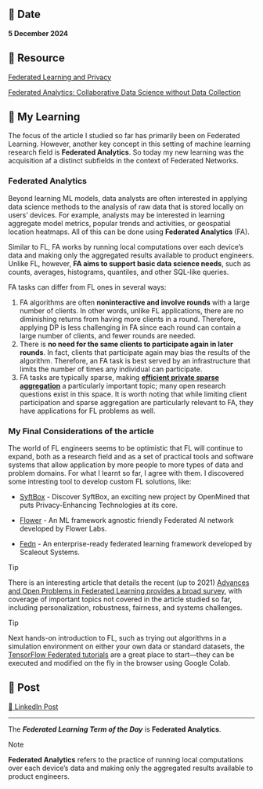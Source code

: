 ## 📅 Date
**5 December 2024**

## 📰 Resource
[Federated Learning and Privacy](https://dl.acm.org/doi/pdf/10.1145/3500240)

[Federated Analytics: Collaborative Data Science without Data Collection](https://research.google/blog/federated-analytics-collaborative-data-science-without-data-collection/)

## 🔖 My Learning

The focus of the article I studied so far has primarily been on Federated Learning.  However, another key concept in this setting of machine learning research field is **Federated Analytics**. 
So today my new learning was the acquisition af a distinct subfields in the context of Federated Networks.

### Federated Analytics
Beyond learning ML models, data analysts are often interested in applying data science methods to the analysis of raw data that is stored locally on users’ devices. 
For example, analysts may be interested in learning aggregate model metrics, popular trends and activities, or geospatial location heatmaps. 
All of this can be done using **Federated Analytics** (FA). 

Similar to FL, FA works by running local computations over each device’s data and making only the aggregated results available to product engineers. Unlike FL, however, **FA aims to support basic data science needs**, such as counts, averages, histograms, quantiles, and other SQL-like queries.

FA tasks can differ from FL ones in several ways: 
1. FA algorithms are often **noninteractive and involve rounds** with a large number of clients. In other words, unlike FL applications, there are no diminishing returns from having more clients in a round. Therefore, applying DP is less challenging in FA since each round can contain a large number of clients, and fewer rounds are needed. 
2. There is **no need for the same clients to participate again in later rounds**. In fact, clients that participate again may bias the results of the algorithm. Therefore, an FA task is best served by an infrastructure that limits the number of times any individual can participate. 
3. FA tasks are typically sparse, making **[efficient private sparse aggregation](https://arxiv.org/abs/2007.14861)** a particularly important topic; many open research questions exist in this space. It is worth noting that while limiting client participation and sparse aggregation are particularly relevant to FA, they have applications for FL problems as well.


### My Final Considerations of the article
The world of FL engineers seems to be optimistic that FL will continue to expand, both as a research field and as a set of practical tools and software systems that allow application by more people to more types of data and problem domains. For what I learnt so far, I agree with them. I discovered some intresting tool to develop custom FL solutions, like:

- [SyftBox](https://github.com/OpenMined/syft) - Discover SyftBox, an exciting new project by OpenMined that puts Privacy-Enhancing Technologies at its core.

- [Flower](https://github.com/adap/flower) - An ML framework agnostic friendly Federated AI network developed by Flower Labs.

- [Fedn](https://github.com/scaleoutsystems/fedn) - An enterprise-ready federated learning framework developed by Scaleout Systems.

> [!TIP]
> There is an interesting article that details the recent (up to 2021) [Advances and Open Problems in Federated Learning provides a broad survey](https://arxiv.org/pdf/1912.04977), with coverage of important topics not covered in the article studied so far, including personalization, robustness, fairness, and systems challenges. 

> [!TIP]
> Next hands-on introduction to FL, such as trying out algorithms in a simulation environment on either your own data or standard datasets, the [TensorFlow Federated tutorials](https://www.tensorflow.org/federated/tutorials/tutorials_overview?hl=it) are a great place to start—they can be executed and modified on the fly in the browser using Google Colab.

## 📮 Post 

[📘 LinkedIn Post](https://www.linkedin.com/posts/giuliagualtieri_30daysofflcode-activity-7270502943064301569-zJ8I?utm_source=share&utm_medium=member_desktop)

------
The _**Federated Learning Term of the Day**_ is **Federated Analytics**.
> [!NOTE]
> **Federated Analytics** refers to the practice of running local computations over each device’s data and making only the aggregated results available to product engineers. 

